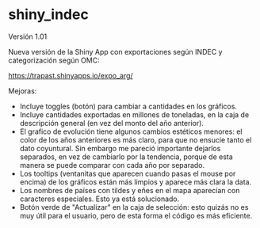 # shiny_indec

Versión 1.01

Nueva versión de la Shiny App con exportaciones según INDEC y categorización según OMC:

https://trapast.shinyapps.io/expo_arg/

Mejoras:
* Incluye toggles (botón) para cambiar a cantidades en los gráficos.
* Incluye cantidades exportadas en millones de toneladas, en la caja de descripción general (en vez del monto del año anterior).
* El grafico de evolución tiene algunos cambios estéticos menores: el color de los años anteriores es más claro, para que no ensucie tanto el dato coyuntural. Sin embargo me pareció importante dejarlos separados, en vez de cambiarlo por la tendencia, porque de esta manera se puede comparar con cada año por separado. 
* Los tooltips (ventanitas que aparecen cuando pasas el mouse por encima) de los gráficos están más limpios y aparece más clara la data.
* Los nombres de países con tildes y eñes en el mapa aparecían con caracteres especiales. Esto ya está solucionado.
* Botón verde de "Actualizar" en la caja de selección: esto quizás no es muy útil para el usuario, pero de esta forma el código es más eficiente.

